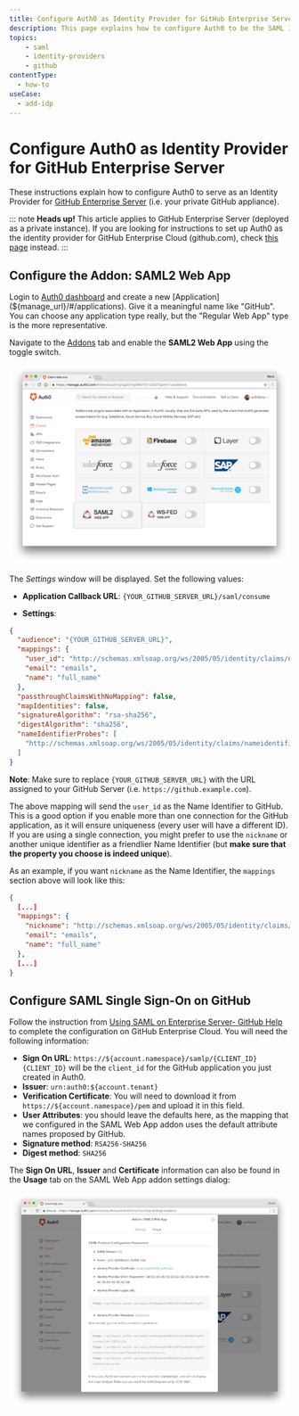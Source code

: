 ```yaml
---
title: Configure Auth0 as Identity Provider for GitHub Enterprise Server
description: This page explains how to configure Auth0 to be the SAML Identity Provider for a GitHub Enterprise Server private instance.
topics:
    - saml
    - identity-providers
    - github
contentType:
  - how-to
useCase:
  - add-idp
---
```


# Configure Auth0 as Identity Provider for GitHub Enterprise Server

These instructions explain how to configure Auth0 to serve as an Identity Provider for [GitHub Enterprise Server](https://help.github.com/en/enterprise/2.16/admin/user-management/using-saml) (i.e. your private GitHub appliance). 

::: note
**Heads up!** This article applies to GitHub Enterprise Server (deployed as a private instance). If you are looking for instructions to set up Auth0 as the identity provider for GitHub Enterprise Cloud (github.com), check [this page](/protocols/saml/saml-apps/github-cloud) instead.
:::

## Configure the Addon: SAML2 Web App

Login to [Auth0 dashboard](${manage_url}) and create a new [Application](${manage_url}/#/applications). Give it a meaningful name like "GitHub". You can choose any application type really, but the "Regular Web App" type is the more representative. 

Navigate to the [Addons](${manage_url}/#/applications/${account.clientId}/addons) tab and enable the **SAML2 Web App** using the toggle switch.

![Application Addons](/media/articles/protocols/saml/github-cloud/client-addons.png)

The *Settings* window will be displayed. Set the following values:

- **Application Callback URL**: `{YOUR_GITHUB_SERVER_URL}/saml/consume`

- **Settings**:

```json
{
  "audience": "{YOUR_GITHUB_SERVER_URL}",
  "mappings": {
    "user_id": "http://schemas.xmlsoap.org/ws/2005/05/identity/claims/nameidentifier",
    "email": "emails",
    "name": "full_name"
  },
  "passthroughClaimsWithNoMapping": false,
  "mapIdentities": false,
  "signatureAlgorithm": "rsa-sha256",
  "digestAlgorithm": "sha256",
  "nameIdentifierProbes": [
    "http://schemas.xmlsoap.org/ws/2005/05/identity/claims/nameidentifier"
  ]
}
```

**Note**: Make sure to replace `{YOUR_GITHUB_SERVER_URL}` with the URL assigned to your GitHub Server (i.e. `https://github.example.com`).

The above mapping will send the `user_id` as the Name Identifier to GitHub. This is a good option if you enable more than one connection for the GitHub application, as it will ensure uniqueness (every user will have a different ID). If you are using a single connection, you might prefer to use the `nickname` or another unique identifier as a friendlier Name Identifier (but **make sure that the property you choose is indeed unique**). 

As an example, if you want `nickname` as the Name Identifier, the `mappings` section above will look like this:

```json
{
  [...]
  "mappings": {
    "nickname": "http://schemas.xmlsoap.org/ws/2005/05/identity/claims/nameidentifier",
    "email": "emails",
    "name": "full_name"
  },
  [...]
}
```

## Configure SAML Single Sign-On on GitHub
Follow the instruction from [Using SAML on Enterprise Server- GitHub Help](https://help.github.com/en/enterprise/admin/user-management/using-saml#configuring-saml-settings) to complete the configuration on GitHub Enterprise Cloud. You will need the following information:

* **Sign On URL**: `https://${account.namespace}/samlp/{CLIENT_ID}`
  `{CLIENT_ID}` will be the `client_id` for the GitHub application you just created in Auth0.
* **Issuer**: `urn:auth0:${account.tenant}`
* **Verification Certificate**: You will need to download it from `https://${account.namespace}/pem` and upload it in this field.
* **User Attributes**: you should leave the defaults here, as the mapping that we configured in the SAML Web App addon uses the default attribute names proposed by GitHub.
* **Signature method**: `RSA256-SHA256`
* **Digest method**: `SHA256`

The **Sign On URL**, **Issuer** and **Certificate** information can also be found in the **Usage** tab on the SAML Web App addon settings dialog:

![Usage tab](/media/articles/protocols/saml/github-cloud/usage.png)
